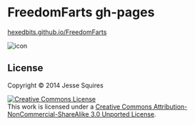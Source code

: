 # FreedomFarts gh-pages

[hexedbits.github.io/FreedomFarts](http://hexedbits.github.io/FreedomFarts/)

![icon](https://raw.githubusercontent.com/hexedbits/FreedomFarts/gh-pages/ico/icon120.png)

## License

Copyright &copy; 2014 Jesse Squires

<a rel="license" href="http://creativecommons.org/licenses/by-nc-sa/3.0"><img alt="Creative Commons License" style="border-width:0" src="http://i.creativecommons.org/l/by-nc-sa/3.0/88x31.png" /></a><br />This work is licensed under a <a rel="license" href="http://creativecommons.org/licenses/by-nc-sa/3.0">Creative Commons Attribution-NonCommercial-ShareAlike 3.0 Unported License</a>.
